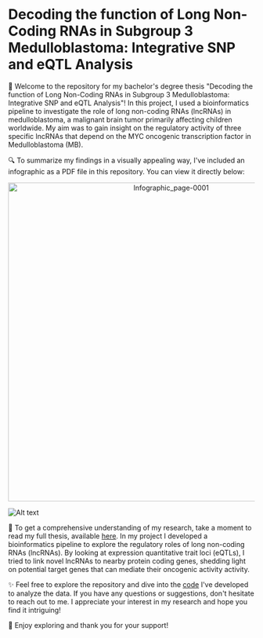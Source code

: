 # Decoding the function of Long Non-Coding RNAs in Subgroup 3 Medulloblastoma: Integrative SNP and eQTL Analysis

👋 Welcome to the repository for my bachelor's degree thesis "Decoding the function of Long Non-Coding RNAs in Subgroup 3 Medulloblastoma: Integrative SNP and eQTL Analysis"! In this project, I used a bioinformatics pipeline to investigate the role of long non-coding RNAs (lncRNAs) in medulloblastoma, a malignant brain tumor primarily affecting children worldwide. My aim was to gain insight on the regulatory activity of three specific lncRNAs that depend on the MYC oncogenic transcription factor in Medulloblastoma (MB).

🔍 To summarize my findings in a visually appealing way, I've included an infographic as a PDF file in this repository. You can view it directly below:

<p align="center">
 <img src="https://github.com/nicogreeco/BioinformaticsThesisRepo/assets/92098565/160caa17-bcf8-40bf-93e5-8e2a030265e8" alt="Infographic_page-0001" width="650"/>
</p>

![Alt text](https://github.com/nicogreeco/BioinformaticsThesisRepo/blob/main/infographic.jpg)

📄 To get a comprehensive understanding of my research, take a moment to read my full thesis, available [here](https://github.com/nicogreeco/BioinformaticsThesisRepo/blob/main/Tesi%20Finished.pdf). In my project I developed a bioinformatics pipeline to explore the regulatory roles of long non-coding RNAs (lncRNAs). By looking at expression quantitative trait loci (eQTLs), I tried to link novel lncRNAs to nearby protein coding genes, shedding light on potential target genes that can mediate their oncogenic activity activity.

✨ Feel free to explore the repository and dive into the [code](https://github.com/nicogreeco/BioinformaticsThesisRepo/tree/main/R) I've developed to analyze the data. If you have any questions or suggestions, don't hesitate to reach out to me. I appreciate your interest in my research and hope you find it intriguing!

🌟 Enjoy exploring and thank you for your support!
